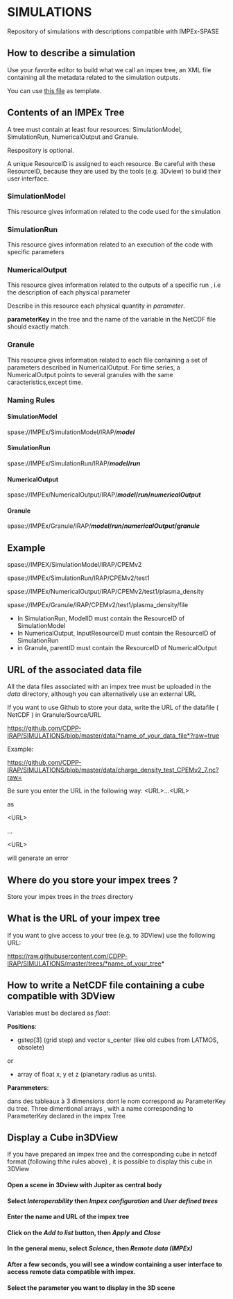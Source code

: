# SIMULATIONS
Repository of simulations with descriptions compatible with IMPEx-SPASE

## How to describe a simulation

Use your favorite editor to build what we call an impex tree, an XML file containing all the metadata related to the simulation outputs.

You can use [this file](https://github.com/CDPP-IRAP/SIMULATIONS/blob/master/trees/BT_Tree4.xml) as template.

## Contents of an IMPEx Tree

A tree must contain at least four resources: SimulationModel, SimulationRun, NumericalOutput and Granule. 

Respository is optional.

A unique ResourceID is assigned to each resource. Be careful with these ResourceID, because they are used by the tools (e.g. 3Dview) to build their user interface.

### SimulationModel

This resource gives information related to the code used for the simulation

### SimulationRun

This resource gives information related to an execution of the code with specific parameters

### NumericalOutput

This resource gives information related to the outputs of a specific run , i.e the description of each physical parameter

Describe in this resource each physical quantity in *parameter*.

__parameterKey__ in the tree and the name of the variable in the NetCDF file should exactly match.

### Granule

This resource gives information related to each file containing a set of parameters described in NumericalOutput. For time series, a NumericalOutput points to several granules with the same caracteristics,except time.

### Naming Rules

#### SimulationModel 

spase://IMPEx/SimulationModel/IRAP/__*model*__

#### SimulationRun

spase://IMPEx/SimulationRun/IRAP/__*model*/*run*__

#### NumericalOutput

spase://IMPEx/NumericalOutput/IRAP/__*model*/*run*/*numericalOutput*__

#### Granule

spase://IMPEx/Granule/IRAP/__*model*/*run*/*numericalOutput*/*granule*__

## Example

spase://IMPEX/SimulationModel/IRAP/CPEMv2

spase://IMPEx/SimulationRun/IRAP/CPEMv2/test1

spase://IMPEx/NumericalOutput/IRAP/CPEMv2/test1/plasma_density

spase://IMPEx/Granule/IRAP/CPEMv2/test1/plasma_density/file

* In SimulationRun, ModelID must contain the ResourceID of SimulationModel
* In NumericalOutput, InputResourceID must contain the ResourceID of SimulationRun
* in Granule, parentID must contain the ResourceID of NumericalOutput

## URL of the associated data file

All the data files associated with an impex tree must be uploaded in the *data* directory, although you can alternatively use an external URL

If you want to use Github to store your data, write the URL of the datafile ( NetCDF ) in Granule/Source/URL

https://github.com/CDPP-IRAP/SIMULATIONS/blob/master/data/*name_of_your_data_file*?raw=true

Example:

https://github.com/CDPP-IRAP/SIMULATIONS/blob/master/data/charge_density_test_CPEMv2_7.nc?raw=

Be sure you enter the URL in the following way:
\<URL\>...\<URL\>

as 

\<URL\>

...

\<URL\> 

  will generate an error


## Where do you store your impex trees ?

Store your impex trees in the *trees* directory

## What is the URL of your impex tree

If you want to give access to your tree (e.g. to 3DView) use the following URL:

https://raw.githubusercontent.com/CDPP-IRAP/SIMULATIONS/master/trees/*name_of_your_tree*

## How to write a NetCDF file containing a cube compatible with 3DView

Variables must be declared as *float*:

__Positions__: 

 - gstep[3] (grid step) and vector s_center (like old cubes from LATMOS, obsolete)
 
 or
 
 - array of float x, y et z (planetary radius as units).

__Parammeters__:

dans des tableaux à 3 dimensions dont le nom correspond au ParameterKey du tree.
Three dimentional arrays , with a name corresponding to ParameterKey declared in the impex Tree

## Display a Cube in3DView

If you have prepared an impex tree and the corresponding cube in netcdf format (following thhe rules above) , it is possible to display this cube in 3DView

#### Open a scene in 3Dview with Jupiter as central body

#### Select *Interoperability* then *Impex configuration* and *User defined trees*

#### Enter the name and URL of the impex tree

#### Click on the *Add to list* button, then *Apply* and *Close*

#### In the general menu, select *Science*, then *Remote data (IMPEx)*

#### After a few seconds, you will see a window containing a user interface to access remote data compatible with impex.

#### Select the parameter you want to display in the 3D scene
